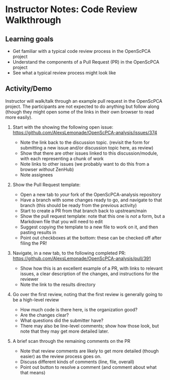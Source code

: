 
# Instructor Notes: Code Review Walkthrough


## Learning goals

- Get familiar with a typical code review process in the OpenScPCA project
- Understand the components of a Pull Request (PR) in the OpenScPCA project
- See what a typical review process might look like

## Activity/Demo

Instructor will walk/talk through an example pull request in the OpenScPCA project.
The participants are not expected to do anything but follow along (though they might open some of the links in their own browser to read more easily).

1. Start with the showing the following open issue: https://github.com/AlexsLemonade/OpenScPCA-analysis/issues/374
    - Note the link back to the discussion topic. (revisit the form for submitting a new issue and/or discussion topic here, as review)
    - Show that there are other issues linked to this discussion/module, with each representing a chunk of work
    - Note links to other issues (we probably want to do this from a browser _without_ ZenHub)
    - Note assignees

2. Show the Pull Request template:
    - Open a new tab to *your* fork of the OpenScPCA-analysis repository
    - Have a branch with some changes ready to go, and navigate to that branch (this should be ready from the previous activity)
    - Start to create a PR from that branch back to upstream/main
    - Show the pull request template: note that this one is _not_ a form, but a Markdown file that you will need to edit
    - Suggest copying the template to a new file to work on it, and then pasting results in
    - Point out checkboxes at the bottom: these can be checked off after filing the PR!

3. Navigate, in a new tab, to the following completed PR: https://github.com/AlexsLemonade/OpenScPCA-analysis/pull/391
    - Show how this is an excellent example of a PR, with links to relevant issues, a clear description of the changes, and instructions for the reviewer
    - Note the link to the results directory

4.  Go over the first review, noting that the first review is generally going to be a high-level review
    - How much code is there here, is the organization good?
    - Are the changes clear?
    - What questions did the submitter have?
    - There may also be line-level comments; show how those look, but note that they may get more detailed later.

5.  A brief scan through the remaining comments on the PR
    - Note that review comments are likely to get more detailed (though easier) as the review process goes on.
    - Discuss different kinds of comments (line, file, overall)
    - Point out button to resolve a comment (and comment about what that means)

